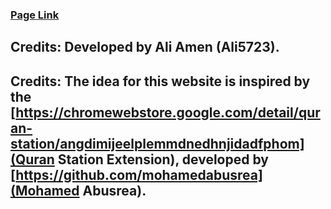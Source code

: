 ### [Page Link](https://ali5723.github.io/QuranAudio/)

## Credits: Developed by Ali Amen (Ali5723).

## Credits: The idea for this website is inspired by the [https://chromewebstore.google.com/detail/quran-station/angdimijeelplemmdnedhnjidadfphom](Quran Station Extension), developed by [https://github.com/mohamedabusrea](Mohamed Abusrea).
